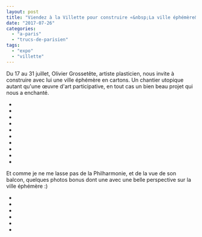 ```yaml
---
layout: post
title: "Viendez à la Villette pour construire «&nbsp;La ville éphémère&nbsp;»"
date: "2017-07-26"
categories: 
  - "a-paris"
  - "trucs-de-parisien"
tags: 
  - "expo"
  - "villette"
---
```


Du 17 au 31 juillet, Olivier Grossetête, artiste plasticien, nous invite à construire avec lui une ville éphémère en cartons. Un chantier utopique autant qu'une œuvre d'art participative, en tout cas un bien beau projet qui nous a enchanté.

<div id="villette" class="splide">
<div class="splide__track">
<ul class="splide__list">
<li class="splide__slide"><img src="/images/2017/07/DSC04313.jpg" alt=""></li>
<li class="splide__slide"><img src="/images/2017/07/DSC04316.jpg" alt=""></li>
<li class="splide__slide"><img src="/images/2017/07/DSC04317.jpg" alt=""></li>
<li class="splide__slide"><img src="/images/2017/07/DSC04321.jpg" alt=""></li>
<li class="splide__slide"><img src="/images/2017/07/DSC04323.jpg" alt=""></li>
<li class="splide__slide"><img src="/images/2017/07/DSC04324.jpg" alt=""></li>
<li class="splide__slide"><img src="/images/2017/07/DSC04326.jpg" alt=""></li>
<li class="splide__slide"><img src="/images/2017/07/DSC04327.jpg" alt=""></li>
<li class="splide__slide"><img src="/images/2017/07/DSC04328.jpg" alt=""></li>
<li class="splide__slide"><img src="/images/2017/07/DSC04332.jpg" alt=""></li>
</ul>
</div>
</div>

Et comme je ne me lasse pas de la Philharmonie, et de la vue de son balcon, quelques photos bonus dont une avec une belle perspective sur la ville éphémère :)

<div id="villette2" class="splide">
<div class="splide__track">
<ul class="splide__list">
<li class="splide__slide"><img src="/images/2017/07/DSC04340.jpg" alt=""></li>
<li class="splide__slide"><img src="/images/2017/07/DSC04334.jpg" alt=""></li>
<li class="splide__slide"><img src="/images/2017/07/DSC04344.jpg" alt=""></li>
<li class="splide__slide"><img src="/images/2017/07/DSC04345.jpg" alt=""></li>
<li class="splide__slide"><img src="/images/2017/07/DSC04346.jpg" alt=""></li>
<li class="splide__slide"><img src="/images/2017/07/DSC04348.jpg" alt=""></li>
</ul>
</div>
</div>
